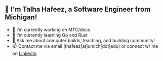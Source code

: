 ## 👋 I'm Talha Hafeez, a Software Engineer from Michigan!

- 🔭 I’m currently working on MTC/docs
- 🌱 I’m currently learning Go and Rust
- 💬 Ask me about computer builds, teaching, and building community!
- 📫 Contact me via email (thafeez[at]umich[dot]edu) or connect w/ me on [LinkedIn](https://www.linkedin.com/in/talha-hafeezz/)
